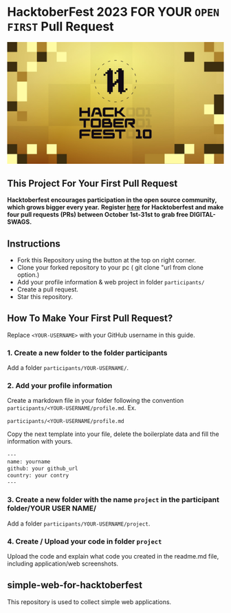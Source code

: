 # HacktoberFest 2023 FOR YOUR `OPEN FIRST` Pull Request
![HacktoberFest 2023](https://github.com/azizarizaldi/simple-web-for-hacktoberfest/blob/main/.github/hacktoberfest2023.png)

## This Project For Your First Pull Request

**Hacktoberfest encourages participation in the open source community, which grows bigger every year.**
**Register [here](https://hacktoberfest.digitalocean.com) for Hacktoberfest and make four pull requests (PRs) between October 1st-31st to grab free DIGITAL-SWAGS.**

## Instructions

- Fork this Repository using the button at the top on right corner.
- Clone your forked repository to your pc ( git clone "url from clone option.)
- Add your profile information & web project in folder `participants/`
- Create a pull request.
- Star this repository.

## How To Make Your First Pull Request?

Replace `<YOUR-USERNAME>` with your GitHub username in this guide.

### 1. Create a new folder to the folder participants
Add a folder `participants/YOUR-USERNAME/`.

### 2. Add your profile information

Create a markdown file in your folder following the convention `participants/<YOUR-USERNAME/profile.md`. Ex.

```
participants/<YOUR-USERNAME/profile.md
```

Copy the next template into your file, delete the boilerplate data and fill the information with yours.

```
---
name: yourname
github: your github_url
country: your contry
---
```

### 3. Create a new folder with the name `project` in the participant folder/YOUR USER NAME/
Add a folder `participants/YOUR-USERNAME/project`.

### 4. Create / Upload your code in folder `project`
Upload the code and explain what code you created in the readme.md file, including application/web screenshots.

## simple-web-for-hacktoberfest
This repository is used to collect simple web applications.
